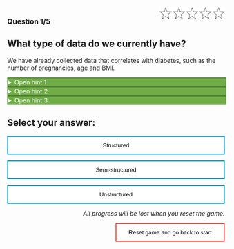<style>
.button  {
  border: none;
  color: white;
  width: 100%;
  background-color: #70AD47;
  border: 2px solid #507E32;
  transition-duration: 0.4s;
}
.button:hover  {
  background-color: #507E32;
  color: white; 
}
.answerbutton  {
  border: none;
  color: black;
  width: 100%;
  padding: 12px 28px;
  background-color: white;
  border: 2px solid #008CBA;
  transition-duration: 0.4s;
}
.answerbutton:hover  {
  background-color: #008CBA;
  color: white; 
  border: 2px solid #008CBA;
}
.resetbutton  {
  border: none;
  color: black;
  float: right;
  padding: 12px 28px;
  background-color: white;
  border: 2px solid #f44336;
  transition-duration: 0.4s;
}
.resetbutton:hover  {
  background-color: #f44336;
  color: white; 
  border: 2px solid #f44336;
}
</style>

<img style="float: right;width:30%;" src="./media/0-points.png">

### Question 1/5

## What type of data do we currently have?

We have already collected data that correlates with diabetes, such as the number of pregnancies, age and BMI.

<details>
<summary class = "button">Open hint 1</summary>
The data is stored in a patient database. 
</details>

<details>
<summary class = "button">Open hint 2</summary>
One of our data engineers has extracted a small subset of the data for us, which he sent us by e-mail.
</details>

<details>
<summary class = "button">Open hint 3</summary>
The training data is currently stored as a CSV file. If we open the file the first few rows of data like this:
<code>
PatientID,Pregnancies,PlasmaGlucose,DiastolicBloodPressure,TricepsThickness,SerumInsulin,BMI,DiabetesPedigree,Age,Diabetic
1354778,0,171,80,34,23,43.50972593,1.213191354,21,0
1147438,8,92,93,47,36,21.24057571,0.158364981,23,0
1640031,7,115,47,52,35,41.51152348,0.079018568,23,0
1883350,9,103,78,25,304,29.58219193,1.282869847,43,1
</code>
</details>

## Select your answer:

<button class="answerbutton" onclick="window.location.href='02A';">Structured</button>

<button class="answerbutton" onclick="window.location.href='02B';">Semi-structured</button>

<button class="answerbutton" onclick="window.location.href='02B';">Unstructured</button>



<p style="text-align:right;"><i>All progress will be lost when you reset the game.</i></p>

<button class="resetbutton" onclick="window.location.href='../start-01-data';">Reset game and go back to start</button>


